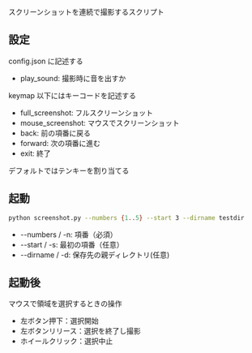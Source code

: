 スクリーンショットを連続で撮影するスクリプト

## 設定

config.json に記述する

-   play_sound: 撮影時に音を出すか

keymap 以下にはキーコードを記述する

-   full_screenshot: フルスクリーンショット
-   mouse_screenshot: マウスでスクリーンショット
-   back: 前の項番に戻る
-   forward: 次の項番に進む
-   exit: 終了

デフォルトではテンキーを割り当てる

## 起動

```bash
python screenshot.py --numbers {1..5} --start 3 --dirname testdir
```

-   --numbers / -n: 項番（必須）
-   --start / -s: 最初の項番（任意）
-   --dirname / -d: 保存先の親ディレクトリ(任意)

## 起動後

マウスで領域を選択するときの操作

-   左ボタン押下：選択開始
-   左ボタンリリース：選択を終了し撮影
-   ホイールクリック：選択中止
